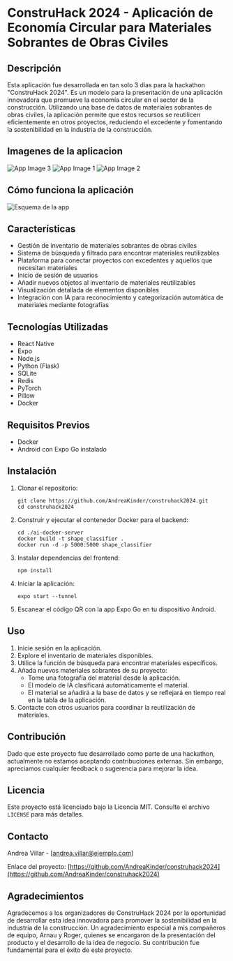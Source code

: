 # ConstruHack 2024 - Aplicación de Economía Circular para Materiales Sobrantes de Obras Civiles

## Descripción
Esta aplicación fue desarrollada en tan solo 3 días para la hackathon "ConstruHack 2024". Es un modelo para la presentación de una aplicación innovadora que promueve la economía circular en el sector de la construcción. Utilizando una base de datos de materiales sobrantes de obras civiles, la aplicación permite que estos recursos se reutilicen eficientemente en otros proyectos, reduciendo el excedente y fomentando la sostenibilidad en la industria de la construcción.

## Imagenes de la aplicacion
![App Image 3](img/app-construhack2024-3.png)
![App Image 1](img/app-construhack2024.png)
![App Image 2](img/app-construhack2024-2.png)
## Cómo funciona la aplicación
![Esquema de la app](img/estructure-app.jpg)

## Características
- Gestión de inventario de materiales sobrantes de obras civiles
- Sistema de búsqueda y filtrado para encontrar materiales reutilizables
- Plataforma para conectar proyectos con excedentes y aquellos que necesitan materiales
- Inicio de sesión de usuarios
- Añadir nuevos objetos al inventario de materiales reutilizables
- Visualización detallada de elementos disponibles
- Integración con IA para reconocimiento y categorización automática de materiales mediante fotografías

## Tecnologías Utilizadas
- React Native
- Expo
- Node.js
- Python (Flask)
- SQLite
- Redis
- PyTorch
- Pillow
- Docker

## Requisitos Previos
- Docker
- Android con Expo Go instalado

## Instalación

1. Clonar el repositorio:
   ```
   git clone https://github.com/AndreaKinder/construhack2024.git
   cd construhack2024
   ```

2. Construir y ejecutar el contenedor Docker para el backend:
   ```
   cd ./ai-docker-server
   docker build -t shape_classifier .
   docker run -d -p 5000:5000 shape_classifier
   ```

3. Instalar dependencias del frontend:
   ```
   npm install
   ```

4. Iniciar la aplicación:
   ```
   expo start --tunnel
   ```

5. Escanear el código QR con la app Expo Go en tu dispositivo Android.

## Uso
1. Inicie sesión en la aplicación.
2. Explore el inventario de materiales disponibles.
3. Utilice la función de búsqueda para encontrar materiales específicos.
4. Añada nuevos materiales sobrantes de su proyecto:
   - Tome una fotografía del material desde la aplicación.
   - El modelo de IA clasificará automáticamente el material.
   - El material se añadirá a la base de datos y se reflejará en tiempo real en la tabla de la aplicación.
5. Contacte con otros usuarios para coordinar la reutilización de materiales.

## Contribución
Dado que este proyecto fue desarrollado como parte de una hackathon, actualmente no estamos aceptando contribuciones externas. Sin embargo, apreciamos cualquier feedback o sugerencia para mejorar la idea.

## Licencia
Este proyecto está licenciado bajo la Licencia MIT. Consulte el archivo `LICENSE` para más detalles.

## Contacto
Andrea Villar - [andrea.villar@ejemplo.com]

Enlace del proyecto: [https://github.com/AndreaKinder/construhack2024](https://github.com/AndreaKinder/construhack2024)

## Agradecimientos
Agradecemos a los organizadores de ConstruHack 2024 por la oportunidad de desarrollar esta idea innovadora para promover la sostenibilidad en la industria de la construcción. Un agradecimiento especial a mis compañeros de equipo, Arnau y Roger, quienes se encargaron de la presentación del producto y el desarrollo de la idea de negocio. Su contribución fue fundamental para el éxito de este proyecto.
